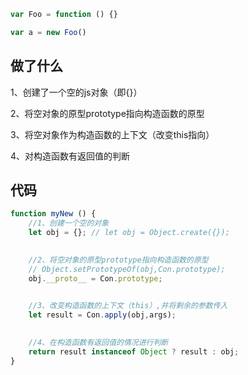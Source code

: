 ```js
var Foo = function () {}

var a = new Foo()
```

## 做了什么

1、创建了一个空的js对象（即{}）

2、将空对象的原型prototype指向构造函数的原型

3、将空对象作为构造函数的上下文（改变this指向）

4、对构造函数有返回值的判断

## 代码

```js
function myNew () {
    //1、创建一个空的对象
    let obj = {}; // let obj = Object.create({});
  

    //2、将空对象的原型prototype指向构造函数的原型
    // Object.setPrototypeOf(obj,Con.prototype);
  	obj.__proto__ = Con.prototype;
  

    //3、改变构造函数的上下文（this）,并将剩余的参数传入
    let result = Con.apply(obj,args);
  

    //4、在构造函数有返回值的情况进行判断
    return result instanceof Object ? result : obj;
}
```


